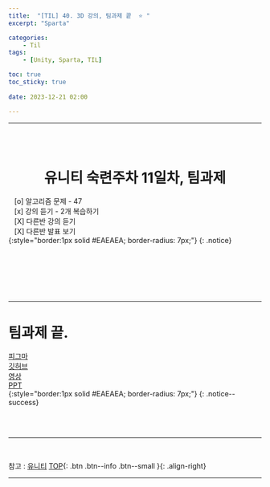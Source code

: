 ```yaml
---
title:  "[TIL] 40. 3D 강의, 팀과제 끝  ⭐ "
excerpt: "Sparta"

categories:
    - Til
tags:
    - [Unity, Sparta, TIL]

toc: true
toc_sticky: true
 
date: 2023-12-21 02:00

---
```

- - -

<BR><BR>


<center><H1>  유니티 숙련주차 11일차, 팀과제 </H1></center>

&nbsp;&nbsp; [o] 알고리즘 문제  - 47  
&nbsp;&nbsp; [x] 강의 듣기 - 2개 복습하기  
&nbsp;&nbsp; [X] 다른반 강의 듣기    
&nbsp;&nbsp; [X] 다른반 발표 보기  
{:style="border:1px solid #EAEAEA; border-radius: 7px;"}
{: .notice}  

<br><br><br><br><br>
- - - 

# 팀과제 끝.
[피그마](https://www.figma.com/file/JtZ5fogrFyykLoIp1S7SrX/5%EC%A1%B0?type=whiteboard&node-id=0-1&t=wmQbr5l2QQ2HEhRT-0)  
[깃허브](https://github.com/levell1/05Anti_Freeze)  
[영상](https://www.youtube.com/watch?v=nn0iaOlcNOk)  
[PPT](https://gamma.app/docs/Anti-Freeze--43pwpo5rajctipl?mode=doc#card-3luht4hrrfgglge)  
{:style="border:1px solid #EAEAEA; border-radius: 7px;"}
{: .notice--success}  

<br><br>
- - -

<br>

참고 : [유니티](https://docs.unity3d.com/kr/)
[TOP](#){: .btn .btn--info .btn--small }{: .align-right}
<br>
- - -

